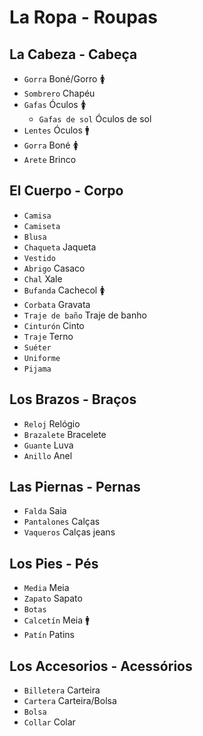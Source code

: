 # La Ropa - Roupas

## La Cabeza - Cabeça

-   `Gorra` Boné/Gorro 🚺
-   `Sombrero` Chapéu
-   `Gafas` Óculos 🚺
    -   `Gafas de sol` Óculos de sol
-   `Lentes` Óculos 🚹
-   `Gorra` Boné 🚺
-   `Arete` Brinco

## El Cuerpo - Corpo

-   `Camisa`
-   `Camiseta`
-   `Blusa`
-   `Chaqueta` Jaqueta
-   `Vestido`
-   `Abrigo` Casaco
-   `Chal` Xale
-   `Bufanda` Cachecol 🚺
-   `Corbata` Gravata
-   `Traje de baño` Traje de banho
-   `Cinturón` Cinto
-   `Traje` Terno
-   `Suéter`
-   `Uniforme`
-   `Pijama`

## Los Brazos - Braços

-   `Reloj` Relógio
-   `Brazalete` Bracelete
-   `Guante` Luva
-   `Anillo` Anel

## Las Piernas - Pernas

-   `Falda` Saia
-   `Pantalones` Calças
-   `Vaqueros` Calças jeans

## Los Pies - Pés

-   `Media` Meia
-   `Zapato` Sapato
-   `Botas`
-   `Calcetín` Meia 🚹
-   `Patín` Patins

## Los Accesorios - Acessórios

-   `Billetera` Carteira
-   `Cartera` Carteira/Bolsa
-   `Bolsa`
-   `Collar` Colar
